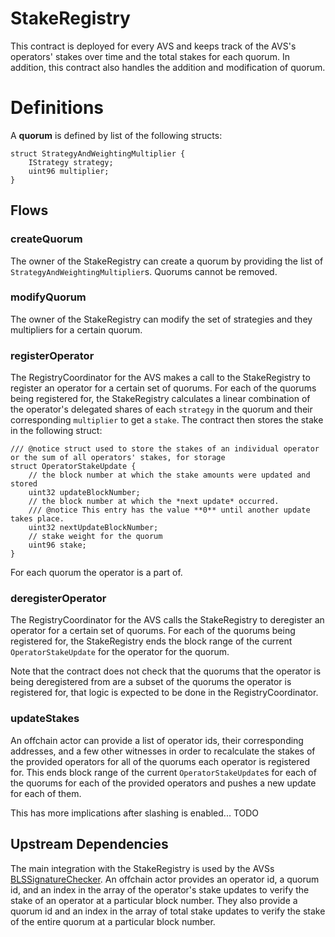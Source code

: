 # StakeRegistry

This contract is deployed for every AVS and keeps track of the AVS's operators' stakes over time and the total stakes for each quorum. In addition, this contract also handles the addition and modification of quorum.

# Definitions

A **quorum** is defined by list of the following structs:
```
struct StrategyAndWeightingMultiplier {
    IStrategy strategy;
    uint96 multiplier;
}
```

## Flows

### createQuorum

The owner of the StakeRegistry can create a quorum by providing the list of `StrategyAndWeightingMultiplier`s. Quorums cannot be removed.

### modifyQuorum

The owner of the StakeRegistry can modify the set of strategies and they multipliers for a certain quorum.

### registerOperator

The RegistryCoordinator for the AVS makes a call to the StakeRegistry to register an operator for a certain set of quorums. For each of the quorums being registered for, the StakeRegistry calculates a linear combination of the operator's delegated shares of each `strategy` in the quorum and their corresponding `multiplier` to get a `stake`. The contract then stores the stake in the following struct:
```
/// @notice struct used to store the stakes of an individual operator or the sum of all operators' stakes, for storage
struct OperatorStakeUpdate {
    // the block number at which the stake amounts were updated and stored
    uint32 updateBlockNumber;
    // the block number at which the *next update* occurred.
    /// @notice This entry has the value **0** until another update takes place.
    uint32 nextUpdateBlockNumber;
    // stake weight for the quorum
    uint96 stake;
}
```
For each quorum the operator is a part of.

### deregisterOperator

The RegistryCoordinator for the AVS calls the StakeRegistry to deregister an operator for a certain set of quorums. For each of the quorums being registered for, the StakeRegistry ends the block range of the current `OperatorStakeUpdate` for the operator for the quorum.

Note that the contract does not check that the quorums that the operator is being deregistered from are a subset of the quorums the operator is registered for, that logic is expected to be done in the RegistryCoordinator.

### updateStakes

An offchain actor can provide a list of operator ids, their corresponding addresses, and a few other witnesses in order to recalculate the stakes of the provided operators for all of the quorums each operator is registered for. This ends block range of the current `OperatorStakeUpdate`s for each of the quorums for each of the provided operators and pushes a new update for each of them.

This has more implications after slashing is enabled... TODO

## Upstream Dependencies

The main integration with the StakeRegistry is used by the AVSs [BLSSignatureChecker](./BLSSignatureChecker.md). An offchain actor provides an operator id, a quorum id, and an index in the array of the operator's stake updates to verify the stake of an operator at a particular block number. They also provide a quorum id and an index in the array of total stake updates to verify the stake of the entire quorum at a particular block number.
